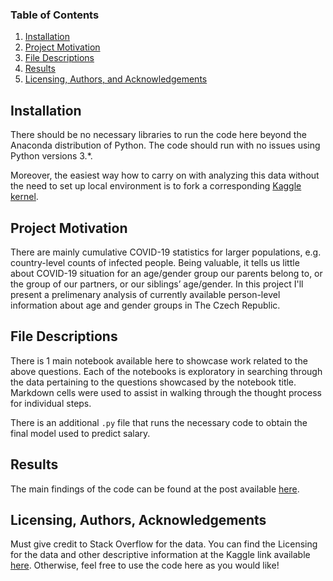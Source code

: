 ### Table of Contents

1. [Installation](#installation)
2. [Project Motivation](#motivation)
3. [File Descriptions](#files)
4. [Results](#results)
5. [Licensing, Authors, and Acknowledgements](#licensing)

## Installation <a name="installation"></a>

There should be no necessary libraries to run the code here beyond the Anaconda distribution of Python.  The code should run with no issues using Python versions 3.*.

Moreover, the easiest way how to carry on with analyzing this data without the need to set up local environment is to fork a corresponding [Kaggle kernel](https://www.kaggle.com/samusram/covid-19-person-level-drill-down-czechia-canada).

## Project Motivation<a name="motivation"></a>

There are mainly cumulative COVID-19 statistics for larger populations, e.g. country-level counts of infected people.
Being valuable, it tells us little about COVID-19 situation for an age/gender group our parents belong to, or the group of our partners, or our siblings’ age/gender.
In this project I'll present a prelimenary analysis of currently available person-level information about age and gender groups in The Czech Republic.

## File Descriptions <a name="files"></a>

There is 1 main notebook available here to showcase work related to the above questions.  Each of the notebooks is exploratory in searching through the data pertaining to the questions showcased by the notebook title.  Markdown cells were used to assist in walking through the thought process for individual steps.  

There is an additional `.py` file that runs the necessary code to obtain the final model used to predict salary.

## Results<a name="results"></a>

The main findings of the code can be found at the post available [here](https://medium.com/@josh_2774/how-do-you-become-a-developer-5ef1c1c68711).

## Licensing, Authors, Acknowledgements<a name="licensing"></a>

Must give credit to Stack Overflow for the data.  You can find the Licensing for the data and other descriptive information at the Kaggle link available [here](https://www.kaggle.com/stackoverflow/so-survey-2017/data).  Otherwise, feel free to use the code here as you would like! 
